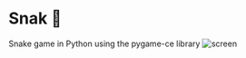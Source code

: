 # Snak :snake:
Snake game in Python using the pygame-ce library
![screen](https://github.com/JustNumie/snak/assets/108701175/5e58d961-6f3f-45cd-9833-ffcee926e788)
